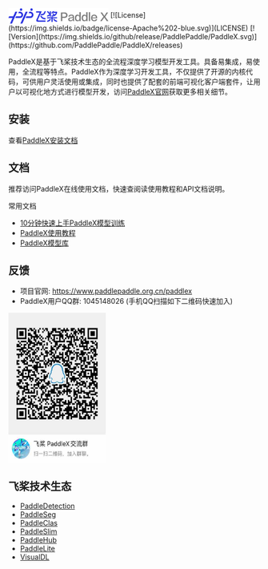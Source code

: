 <img src="./paddlex.png" width = "200" height = "31" alt="PaddleX" align=center />
[![License](https://img.shields.io/badge/license-Apache%202-blue.svg)](LICENSE)
[![Version](https://img.shields.io/github/release/PaddlePaddle/PaddleX.svg)](https://github.com/PaddlePaddle/PaddleX/releases)  

PaddleX是基于飞桨技术生态的全流程深度学习模型开发工具。具备易集成，易使用，全流程等特点。PaddleX作为深度学习开发工具，不仅提供了开源的内核代码，可供用户灵活使用或集成，同时也提供了配套的前端可视化客户端套件，让用户以可视化地方式进行模型开发，访问[PaddleX官网](https://www.paddlepaddle.org.cn/paddlex/download)获取更多相关细节。
## 安装
查看[PaddleX安装文档](docs/install.md)

## 文档
推荐访问PaddleX在线使用文档，快速查阅读使用教程和API文档说明。

常用文档
- [10分钟快速上手PaddleX模型训练](docs/quick_start.md)
- [PaddleX使用教程](docs/tutorials)
- [PaddleX模型库](docs/model_zoo.md)


## 反馈

- 项目官网: https://www.paddlepaddle.org.cn/paddlex
- PaddleX用户QQ群: 1045148026 (手机QQ扫描如下二维码快速加入)  
<img src="./QQGroup.jpeg" width="195" height="300" alt="QQGroup" align=center />


## 飞桨技术生态

- [PaddleDetection](https://github.com/PaddlePaddle/PaddleDetection)
- [PaddleSeg](https://github.com/PaddlePaddle/PaddleSeg)
- [PaddleClas](https://github.com/PaddlePaddle/PaddleClas)
- [PaddleSlim](https://github.com/PaddlePaddle/PaddleSlim)
- [PaddleHub](https://github.com/PaddlePaddle/PaddleHub)
- [PaddleLite](https://github.com/PaddlePaddle/Paddle-Lite)
- [VisualDL](https://github.com/PaddlePaddle/VisualDL)
